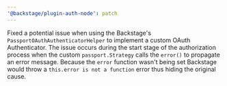 ```yaml
---
'@backstage/plugin-auth-node': patch
---
```


Fixed a potential issue when using the Backstage's `PassportOAuthAuthenticatorHelper` to implement a custom OAuth Authenticator. The issue occurs during the start stage of the authorization process when the custom `passport.Strategy` calls the `error()` to propagate an error message. Because the `error` function wasn't being set Backstage would throw a `this.error is not a function` error thus hiding the original cause.
